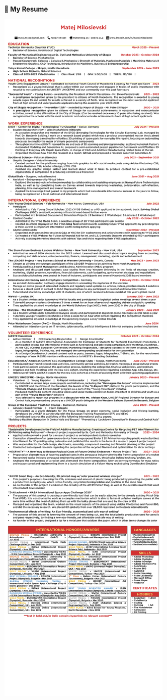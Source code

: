 ## 📄 My Resume

![Resume Page 1](./assets/resume_page_1.png)
![Resume Page 2](./assets/resume_page_2.png)
![Resume Page 3](./assets/resume_page_3.png)

